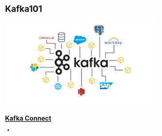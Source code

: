 # Kafka101

![ScreenShot](/images/Kafka.PNG?raw=true)

## [Kafka Connect](https://github.com/arijitdeb1/Kafka101/blob/main/Kafka_Connect/Kafka_Connect.md)

- 